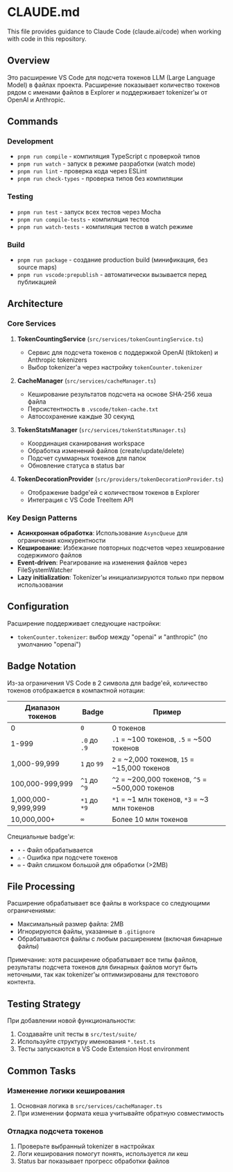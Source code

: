 # CLAUDE.md

This file provides guidance to Claude Code (claude.ai/code) when working with code in this repository.

## Overview

Это расширение VS Code для подсчета токенов LLM (Large Language Model) в файлах проекта. Расширение показывает количество токенов рядом с именами файлов в Explorer и поддерживает tokenizer'ы от OpenAI и Anthropic.

## Commands

### Development
- `pnpm run compile` - компиляция TypeScript с проверкой типов
- `pnpm run watch` - запуск в режиме разработки (watch mode)
- `pnpm run lint` - проверка кода через ESLint
- `pnpm run check-types` - проверка типов без компиляции

### Testing
- `pnpm run test` - запуск всех тестов через Mocha
- `pnpm run compile-tests` - компиляция тестов
- `pnpm run watch-tests` - компиляция тестов в watch режиме

### Build
- `pnpm run package` - создание production build (минификация, без source maps)
- `pnpm run vscode:prepublish` - автоматически вызывается перед публикацией

## Architecture

### Core Services

1. **TokenCountingService** (`src/services/tokenCountingService.ts`)
   - Сервис для подсчета токенов с поддержкой OpenAI (tiktoken) и Anthropic tokenizers
   - Выбор tokenizer'а через настройку `tokenCounter.tokenizer`

2. **CacheManager** (`src/services/cacheManager.ts`)
   - Кеширование результатов подсчета на основе SHA-256 хеша файла
   - Персистентность в `.vscode/token-cache.txt`
   - Автосохранение каждые 30 секунд

3. **TokenStatsManager** (`src/services/tokenStatsManager.ts`)
   - Координация сканирования workspace
   - Обработка изменений файлов (create/update/delete)
   - Подсчет суммарных токенов для папок
   - Обновление статуса в status bar

4. **TokenDecorationProvider** (`src/providers/tokenDecorationProvider.ts`)
   - Отображение badge'ей с количеством токенов в Explorer
   - Интеграция с VS Code TreeItem API

### Key Design Patterns

- **Асинхронная обработка**: Использование `AsyncQueue` для ограничения конкурентности
- **Кеширование**: Избежание повторных подсчетов через хеширование содержимого файлов
- **Event-driven**: Реагирование на изменения файлов через FileSystemWatcher
- **Lazy initialization**: Tokenizer'ы инициализируются только при первом использовании

## Configuration

Расширение поддерживает следующие настройки:
- `tokenCounter.tokenizer`: выбор между "openai" и "anthropic" (по умолчанию "openai")

## Badge Notation

Из-за ограничения VS Code в 2 символа для badge'ей, количество токенов отображается в компактной нотации:

| Диапазон токенов | Badge | Пример |
|------------------|-------|---------|
| 0 | `0` | 0 токенов |
| 1-999 | `.0` до `.9` | `.1` = ~100 токенов, `.5` = ~500 токенов |
| 1,000-99,999 | `1` до `99` | `2` = ~2,000 токенов, `15` = ~15,000 токенов |
| 100,000-999,999 | `^1` до `^9` | `^2` = ~200,000 токенов, `^5` = ~500,000 токенов |
| 1,000,000-9,999,999 | `*1` до `*9` | `*1` = ~1 млн токенов, `*3` = ~3 млн токенов |
| 10,000,000+ | `∞` | Более 10 млн токенов |

Специальные badge'и:
- `•` - Файл обрабатывается
- `⚠` - Ошибка при подсчете токенов
- `∞` - Файл слишком большой для обработки (>2MB)

## File Processing

Расширение обрабатывает все файлы в workspace со следующими ограничениями:
- Максимальный размер файла: 2MB
- Игнорируются файлы, указанные в `.gitignore`
- Обрабатываются файлы с любым расширением (включая бинарные файлы)

Примечание: хотя расширение обрабатывает все типы файлов, результаты подсчета токенов для бинарных файлов могут быть неточными, так как tokenizer'ы оптимизированы для текстового контента.

## Testing Strategy

При добавлении новой функциональности:
1. Создавайте unit тесты в `src/test/suite/`
2. Используйте структуру именования `*.test.ts`
3. Тесты запускаются в VS Code Extension Host environment

## Common Tasks

### Изменение логики кеширования
1. Основная логика в `src/services/cacheManager.ts`
2. При изменении формата кеша учитывайте обратную совместимость

### Отладка подсчета токенов
1. Проверьте выбранный tokenizer в настройках
2. Логи кеширования помогут понять, используется ли кеш
3. Status bar показывает прогресс обработки файлов